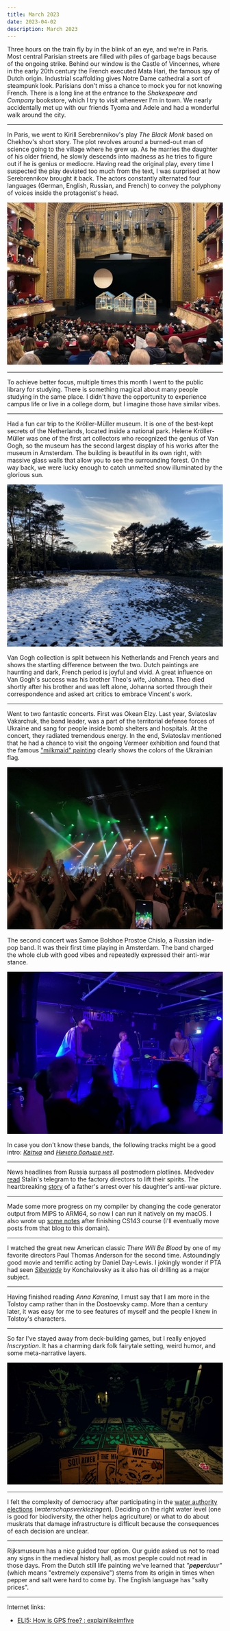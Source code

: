 ```yaml
---
title: March 2023
date: 2023-04-02
description: March 2023
---
```


Three hours on the train fly by in the blink of an eye, and we're in Paris. Most central Parisian streets are filled with piles of garbage bags because of the ongoing strike. Behind our window is the Castle of Vincennes, where in the early 20th century the French executed Mata Hari, the famous spy of Dutch origin. Industrial scaffolding gives Notre Dame cathedral a sort of steampunk look. Parisians don't miss a chance to mock you for not knowing French. There is a long line at the entrance to the _Shakespeare and Company_ bookstore, which I try to visit whenever I'm in town. We nearly accidentally met up with our friends Tyoma and Adele and had a wonderful walk around the city.

---

In Paris, we went to Kirill Serebrennikov's play _The Black Monk_ based on Chekhov's short story. The plot revolves around a burned-out man of science going to the village where he grew up. As he marries the daughter of his older friend, he slowly descends into madness as he tries to figure out if he is genius or mediocre. Having read the original play, every time I suspected the play deviated too much from the text, I was surprised at how Serebrennikov brought it back. The actors constantly alternated four languages (German, English, Russian, and French) to convey the polyphony of voices inside the protagonist's head.

![Chatelet theatre](./chatelet-theatre.jpg)

---

To achieve better focus, multiple times this month I went to the public library for studying. There is something magical about many people studying in the same place. I didn't have the opportunity to experience campus life or live in a college dorm, but I imagine those have similar vibes.

---

Had a fun car trip to the Kröller-Müller museum. It is one of the best-kept secrets of the Netherlands, located inside a national park. Helene Kröller-Müller was one of the first art collectors who recognized the genius of Van Gogh, so the museum has the second largest display of his works after the museum in Amsterdam. The building is beautiful in its own right, with massive glass walls that allow you to see the surrounding forest. On the way back, we were lucky enough to catch unmelted snow illuminated by the glorious sun.

![Kröller-Müller museum](./kroller-muller.jpg)

Van Gogh collection is split between his Netherlands and French years and shows the startling difference between the two. Dutch paintings are haunting and dark, French period is joyful and vivid. A great influence on Van Gogh's success was his brother Theo's wife, Johanna. Theo died shortly after his brother and was left alone, Johanna sorted through their correspondence and asked art critics to embrace Vincent's work.

---

Went to two fantastic concerts. First was Okean Elzy. Last year, Sviatoslav Vakarchuk, the band leader, was a part of the territorial defense forces of Ukraine and sang for people inside bomb shelters and hospitals. At the concert, they radiated tremendous energy. In the end, Sviatoslav mentioned that he had a chance to visit the ongoing Vermeer exhibition and found that the famous ["milkmaid" painting](<https://en.wikipedia.org/wiki/The_Milkmaid_(Vermeer)>) clearly shows the colors of the Ukrainian flag.

![Okean Elzy](./okean-elzy.jpg)

The second concert was Samoe Bolshoe Prostoe Chislo, a Russian indie-pop band. It was their first time playing in Amsterdam. The band charged the whole club with good vibes and repeatedly expressed their anti-war stance.

![Samoe Bolshoe Prostoe Chislo](./sbpc.jpg)

In case you don't know these bands, the following tracks might be a good intro: [_Квiтка_](https://www.youtube.com/watch?v=v8fGSmP3D38) and [_Ничего больше нет_](https://www.youtube.com/watch?v=ZR8ivAJSV_g).

---

News headlines from Russia surpass all postmodern plotlines. Medvedev [read](https://en.thebell.io/former-president-medvedev-once-a-critic-of-stalin-now-uses-his-speeches-to-motivate-factory-directors/) Stalin's telegram to the factory directors to lift their spirits. The heartbreaking [story](https://www.bbc.com/news/world-europe-65129231) of a father's arrest over his daughter's anti-war picture.

---

Made some more progress on my compiler by changing the code generator output from MIPS to ARM64, so now I can run it natively on my macOS. I also wrote up [some notes](https://compiled.bearblog.dev/stanford-cs143-intro-to-compilers-course-notes/) after finishing CS143 course (I'll eventually move posts from that blog to this domain).

---

I watched the great new American classic _There Will Be Blood_ by one of my favorite directors Paul Thomas Anderson for the second time. Astoundingly good movie and terrific acting by Daniel Day-Lewis. I jokingly wonder if PTA had seen [_Siberiade_](https://en.wikipedia.org/wiki/Siberiade) by Konchalovsky as it also has oil drilling as a major subject.

---

Having finished reading _Anna Karenina_, I must say that I am more in the Tolstoy camp rather than in the Dostoevsky camp. More than a century later, it was easy for me to see features of myself and the people I knew in Tolstoy's characters.

---

So far I've stayed away from deck-building games, but I really enjoyed _Inscryption_. It has a charming dark folk fairytale setting, weird humor, and some meta-narrative layers.

![Inscryption](./inscryption.jpg)

---

I felt the complexity of democracy after participating in the [water authority elections](https://www.government.nl/topics/elections/voting-in-water-authority-elections) (_waterschapsverkiezingen_). Deciding on the right water level (one is good for biodiversity, the other helps agriculture) or what to do about muskrats that damage infrastructure is difficult because the consequences of each decision are unclear.

---

Rijksmuseum has a nice guided tour option. Our guide asked us not to read any signs in the medieval history hall, as most people could not read in those days. From the Dutch still life painting we've learned that _"**peper**duur"_ (which means "extremely expensive") stems from its origin in times when pepper and salt were hard to come by. The English language has "salty prices".

---

Internet links:

- [ELI5: How is GPS free? : explainlikeimfive](https://old.reddit.com/r/explainlikeimfive/comments/118aak0/eli5_how_is_gps_free/)
